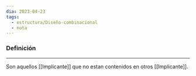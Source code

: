 ```yaml
---
dia: 2023-04-23
tags:
  - estructura/Diseño-combinacional
  - nota
---
```

### Definición
---
Son aquellos [[Implicante]] que no estan contenidos en otros [[Implicante]].